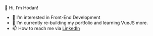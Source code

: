👋 Hi, I’m Hodan!
- 👀 I’m interested in Front-End Development
- 🌱 I’m currently re-building my portfolio and learning VueJS more.
- 📫 How to reach me via <a href="https://www.linkedin.com/in/hodanmoh" target="_blank" rel="noreferrer">LinkedIn</a> 

<!---
hodanmohamed/hodanmohamed is a ✨ special ✨ repository because its `README.md` (this file) appears on your GitHub profile.
You can click the Preview link to take a look at your changes.
--->
